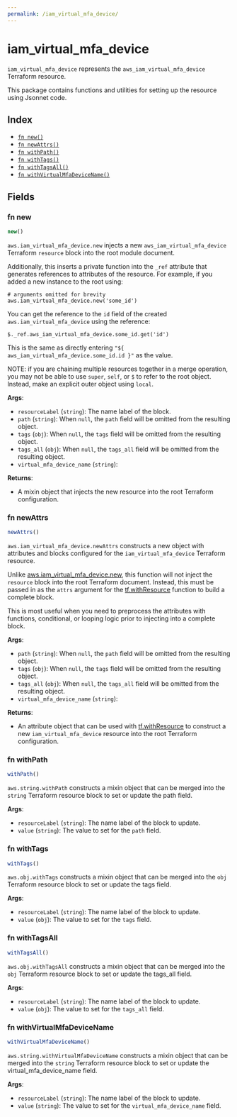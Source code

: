 ```yaml
---
permalink: /iam_virtual_mfa_device/
---
```


# iam_virtual_mfa_device

`iam_virtual_mfa_device` represents the `aws_iam_virtual_mfa_device` Terraform resource.



This package contains functions and utilities for setting up the resource using Jsonnet code.


## Index

* [`fn new()`](#fn-new)
* [`fn newAttrs()`](#fn-newattrs)
* [`fn withPath()`](#fn-withpath)
* [`fn withTags()`](#fn-withtags)
* [`fn withTagsAll()`](#fn-withtagsall)
* [`fn withVirtualMfaDeviceName()`](#fn-withvirtualmfadevicename)

## Fields

### fn new

```ts
new()
```


`aws.iam_virtual_mfa_device.new` injects a new `aws_iam_virtual_mfa_device` Terraform `resource`
block into the root module document.

Additionally, this inserts a private function into the `_ref` attribute that generates references to attributes of the
resource. For example, if you added a new instance to the root using:

    # arguments omitted for brevity
    aws.iam_virtual_mfa_device.new('some_id')

You can get the reference to the `id` field of the created `aws.iam_virtual_mfa_device` using the reference:

    $._ref.aws_iam_virtual_mfa_device.some_id.get('id')

This is the same as directly entering `"${ aws_iam_virtual_mfa_device.some_id.id }"` as the value.

NOTE: if you are chaining multiple resources together in a merge operation, you may not be able to use `super`, `self`,
or `$` to refer to the root object. Instead, make an explicit outer object using `local`.

**Args**:
  - `resourceLabel` (`string`): The name label of the block.
  - `path` (`string`):  When `null`, the `path` field will be omitted from the resulting object.
  - `tags` (`obj`):  When `null`, the `tags` field will be omitted from the resulting object.
  - `tags_all` (`obj`):  When `null`, the `tags_all` field will be omitted from the resulting object.
  - `virtual_mfa_device_name` (`string`): 

**Returns**:
- A mixin object that injects the new resource into the root Terraform configuration.


### fn newAttrs

```ts
newAttrs()
```


`aws.iam_virtual_mfa_device.newAttrs` constructs a new object with attributes and blocks configured for the `iam_virtual_mfa_device`
Terraform resource.

Unlike [aws.iam_virtual_mfa_device.new](#fn-iam_virtual_mfa_devicenew), this function will not inject the `resource`
block into the root Terraform document. Instead, this must be passed in as the `attrs` argument for the
[tf.withResource](https://github.com/tf-libsonnet/core/tree/main/docs#fn-withresource) function to build a complete block.

This is most useful when you need to preprocess the attributes with functions, conditional, or looping logic prior to
injecting into a complete block.

**Args**:
  - `path` (`string`):  When `null`, the `path` field will be omitted from the resulting object.
  - `tags` (`obj`):  When `null`, the `tags` field will be omitted from the resulting object.
  - `tags_all` (`obj`):  When `null`, the `tags_all` field will be omitted from the resulting object.
  - `virtual_mfa_device_name` (`string`): 

**Returns**:
  - An attribute object that can be used with [tf.withResource](https://github.com/tf-libsonnet/core/tree/main/docs#fn-withresource) to construct a new `iam_virtual_mfa_device` resource into the root Terraform configuration.


### fn withPath

```ts
withPath()
```

`aws.string.withPath` constructs a mixin object that can be merged into the `string`
Terraform resource block to set or update the path field.



**Args**:
  - `resourceLabel` (`string`): The name label of the block to update.
  - `value` (`string`): The value to set for the `path` field.


### fn withTags

```ts
withTags()
```

`aws.obj.withTags` constructs a mixin object that can be merged into the `obj`
Terraform resource block to set or update the tags field.



**Args**:
  - `resourceLabel` (`string`): The name label of the block to update.
  - `value` (`obj`): The value to set for the `tags` field.


### fn withTagsAll

```ts
withTagsAll()
```

`aws.obj.withTagsAll` constructs a mixin object that can be merged into the `obj`
Terraform resource block to set or update the tags_all field.



**Args**:
  - `resourceLabel` (`string`): The name label of the block to update.
  - `value` (`obj`): The value to set for the `tags_all` field.


### fn withVirtualMfaDeviceName

```ts
withVirtualMfaDeviceName()
```

`aws.string.withVirtualMfaDeviceName` constructs a mixin object that can be merged into the `string`
Terraform resource block to set or update the virtual_mfa_device_name field.



**Args**:
  - `resourceLabel` (`string`): The name label of the block to update.
  - `value` (`string`): The value to set for the `virtual_mfa_device_name` field.
